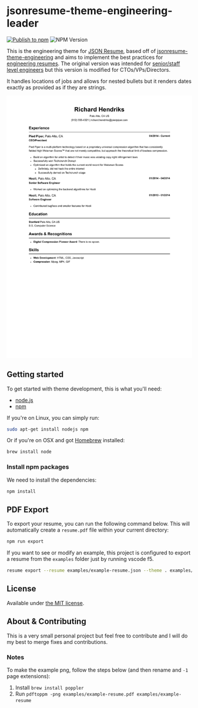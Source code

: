 # jsonresume-theme-engineering-leader

[![Publish to npm](https://github.com/sjw7444/jsonresume-theme-engineering-leader/actions/workflows/publish.yml/badge.svg)](https://github.com/sjw7444/jsonresume-theme-engineering-leader/actions/workflows/publish.yml) ![NPM Version](https://img.shields.io/npm/v/jsonresume-theme-engineering-leader)

This is the engineering theme for [JSON Resume](http://jsonresume.org/), based off of [jsonresume-theme-engineering](https://github.com/skoenig/jsonresume-theme-engineering) and aims to implement the best practices for [engineering resumes](https://www.reddit.com/r/EngineeringResumes/wiki/index/). The original version was intended for [senior/staff level engineers](https://www.reddit.com/r/EngineeringResumes/wiki/index/#wiki_senior_engineers_and_above_.2810.2B_yoe.29) but this version is modified for CTOs/VPs/Directors.

It handles locations of jobs and allows for nested bullets but it renders dates exactly as provided as if they are strings.

<p align="center">
  <kbd>
    <img src="https://github.com/sjw7444/jsonresume-theme-engineering-leader/blob/main/examples/example-resume.png?raw=true" alt="Richard Hendriks Resume"/>
  </kbd>
</p>

## Getting started

To get started with theme development, this is what you'll need:

- [node.js](http://howtonode.org/how-to-install-nodejs)
- [npm](http://howtonode.org/introduction-to-npm)

If you're on Linux, you can simply run:

```bash
sudo apt-get install nodejs npm
```

Or if you're on OSX and got [Homebrew](http://brew.sh/) installed:

```bash
brew install node
```

### Install npm packages

We need to install the dependencies:

```bash
npm install
```

## PDF Export

To export your resume, you can run the following command below. This will automatically create a `resume.pdf` file within your current directory:

```bash
npm run export
```

If you want to see or modify an example, this project is configured to export a resume from the `examples` folder just by running vscode f5.

```bash
resume export --resume examples/example-resume.json --theme . examples/example-resume.html
```

## License

Available under [the MIT license](http://mths.be/mit).

## About & Contributing

This is a very small personal project but feel free to contribute and I will do my best to merge fixes and contributions.

### Notes

To make the example png, follow the steps below (and then rename and `-1` page extensions):

1. Install `brew install poppler`
2. Run `pdftoppm -png examples/example-resume.pdf examples/example-resume`
